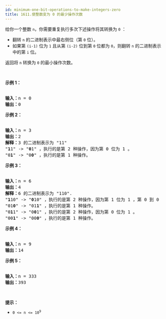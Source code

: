 ```yaml
---
id: minimum-one-bit-operations-to-make-integers-zero
title: 1611.使整数变为 0 的最少操作次数
---
```

给你一个整数 <code>n</code>，你需要重复执行多次下述操作将其转换为 <code>0</code> ：


- 翻转 <code>n</code> 的二进制表示中最右侧位（第 <code>0</code> 位）。
- 如果第 <code>(i-1)</code> 位为 <code>1</code> 且从第 <code>(i-2)</code> 位到第 <code>0</code> 位都为 <code>0</code>，则翻转 <code>n</code> 的二进制表示中的第 <code>i</code> 位。

返回将 <code>n</code> 转换为 <code>0</code> 的最小操作次数。

 

**示例 1：**


<pre><br/><strong>输入：</strong>n = 0<br/><strong>输出：</strong>0<br/></pre>

**示例 2：**


<pre><br/><strong>输入：</strong>n = 3<br/><strong>输出：</strong>2<br/><strong>解释：</strong>3 的二进制表示为 &#34;11&#34;<br/>&#34;<strong>1</strong>1&#34; -&gt; &#34;<strong>0</strong>1&#34; ，执行的是第 2 种操作，因为第 0 位为 1 。<br/>&#34;0<strong>1</strong>&#34; -&gt; &#34;0<strong>0</strong>&#34; ，执行的是第 1 种操作。<br/></pre>

**示例 3：**


<pre><br/><strong>输入：</strong>n = 6<br/><strong>输出：</strong>4<br/><strong>解释：</strong>6 的二进制表示为 &#34;110&#34;.<br/>&#34;<strong>1</strong>10&#34; -&gt; &#34;<strong>0</strong>10&#34; ，执行的是第 2 种操作，因为第 1 位为 1 ，第 0 到 0 位为 0 。<br/>&#34;01<strong>0</strong>&#34; -&gt; &#34;01<strong>1</strong>&#34; ，执行的是第 1 种操作。<br/>&#34;0<strong>1</strong>1&#34; -&gt; &#34;0<strong>0</strong>1&#34; ，执行的是第 2 种操作，因为第 0 位为 1 。<br/>&#34;00<strong>1</strong>&#34; -&gt; &#34;00<strong>0</strong>&#34; ，执行的是第 1 种操作。<br/></pre>

**示例 4：**


<pre><br/><strong>输入：</strong>n = 9<br/><strong>输出：</strong>14<br/></pre>

**示例 5：**


<pre><br/><strong>输入：</strong>n = 333<br/><strong>输出：</strong>393<br/></pre>

 

**提示：**


- <code>0 &lt;= n &lt;= 10<sup>9</sup></code>
